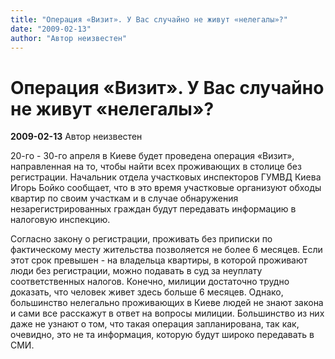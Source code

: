 ```yaml
---
title: "Операция «Визит». У Вас случайно не живут «нелегалы»?"
date: "2009-02-13"
author: "Автор неизвестен"
---
```


# Операция «Визит». У Вас случайно не живут «нелегалы»?

**2009-02-13** Автор неизвестен

20-го - 30-го апреля в Киеве будет проведена операция «Визит», направленная на то, чтобы найти всех проживающих в столице без регистрации. Начальник отдела участковых инспекторов ГУМВД Киева Игорь Бойко сообщает, что в это время участковые организуют обходы квартир по своим участкам и в случае обнаружения незарегистрированных граждан будут передавать информацию в налоговую инспекцию.

Согласно закону о регистрации, проживать без приписки по фактическому месту жительства позволяется не более 6 месяцев. Если этот срок превышен - на владельца квартиры, в которой проживают люди без регистрации, можно подавать в суд за неуплату соответственных налогов. Конечно, милиции достаточно трудно доказать, что человек живет здесь больше 6 месяцев. Однако, большинство нелегально проживающих в Киеве людей не знают закона и сами все расскажут в ответ на вопросы милиции. Большинство из них даже не узнают о том, что такая операция запланирована, так как, очевидно, это не та информация, которую будут широко передавать в СМИ.